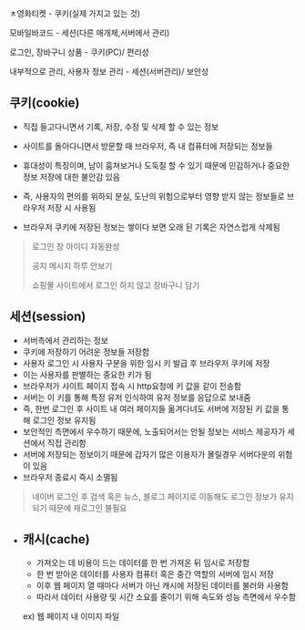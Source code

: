 ㅊ영화티켓 - 쿠키(실제 가지고 있는 것)

모바일바코드 - 세션(다른 매개체,서버에서 관리)



로그인, 장바구니 상품 - 쿠키(PC)/ 편리성

내부적으로 관리, 사용자 정보 관리 - 세션(서버관리)/ 보안성



## **쿠키(cookie)**

- 직접 들고다니면서 기록, 저장, 수정 및 삭제 할 수 있는 정보

- 사이트를 돌아다니면서 방문할 때 브라우저, 즉 내 컴퓨터에 저장되는 정보들

- 휴대성이 특징이며, 남이 훔쳐보거나 도둑질 할 수 있기 때문에 민감하거나 중요한 정보 저장에 대한 불안감 있음

- 즉, 사용자의 편의를 위하되 분실, 도난의 위험으로부터 영향 받지 않는 정보들로 브라우저 저장 시 사용됨

- 브라우저 쿠키에 저장된 정보는 쌓이다 보면 오래 된 기록은 자연스럽게 삭제됨

  

> 로그인 창 아이디 자동완성
>
> 공지 메시지 하루 안보기
>
> 쇼핑몰 사이트에서 로그인 하지 않고 장바구니 담기



## **세션(session)**

- 서버측에서 관리하는 정보
- 쿠키에 저장하기 어려운 정보들 저장함
- 사용자 로그인 시 사용자 구분을 위한 임시 키 발급 후 브라우저 쿠키에 저장
- 이는 사용자를 판별하는 중요한 키가 됨 
- 브라우저가 사이트 페이지 접속 시 http요청에 키 값을 같이 전송함
- 서버는 이 키를 통해 특정 유저 인식하여 유저 정보를 응답으로 보내줌
- 즉, 한번 로그인 후 사이트 내 여러 페이지들 옮겨다녀도 서버에 저장된 키 값을 통해 로그인 정보 유지됨
- 보안적인 측면에서 우수하기 때문에, 노출되어서는 안될 정보는 서비스 제공자가 세션에서 직접 관리함
- 서버에 저장되는 정보이기 때문에 갑자기 많은 이용자가 몰릴경우 서버다운의 위험이 있음
- 브라우저 종료시 즉시 소멸됨

>  네이버 로그인 후 검색 혹은 뉴스, 블로그 페이지로 이동해도 로그인 정보가 유지되기 때문에 재로그인 불필요



- ## **캐시(cache)**

  - 가져오는 데 비용이 드는 데이터를 한 번 가져온 뒤 임시로 저장함
  - 한 번 받아온 데이터를 사용자 컴퓨터 혹은 중간 역할의 서버에 임시 저장
  - 이후 웹 페이지 열 때마다 서버가 아닌 캐시에 저장된 데이터를 불러와 사용함
  - 따라서 데이터 사용량 및 시간 소요를 줄이기 위해 속도와 성능 측면에서 우수함

  ex) 웹 페이지 내 이미지 파일

